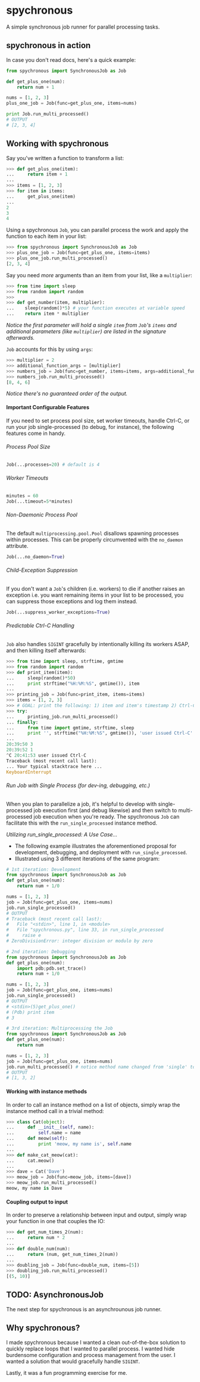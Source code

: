 # spychronous
A simple synchronous job runner for parallel processing tasks.

## spychronous in action
In case you don't read docs, here's a quick example:
```python
from spychronous import SynchronousJob as Job

def get_plus_one(num):
    return num + 1

nums = [1, 2, 3]
plus_one_job = Job(func=get_plus_one, items=nums)

print Job.run_multi_processed()
# OUTPUT
# [2, 3, 4]
```
## Working with spychronous
Say you've written a function to transform a list:
```python
>>> def get_plus_one(item):
...     return item + 1
...
>>> items = [1, 2, 3]
>>> for item in items:
...     get_plus_one(item)
...
2
3
4
```
Using a spychronous `Job`, you can parallel process the work and apply the function to each item in your list:
```python
>>> from spychronous import SynchronousJob as Job
>>> plus_one_job = Job(func=get_plus_one, items=items)
>>> plus_one_job.run_multi_processed()
[2, 3, 4]
```
Say you need _more_ arguments than an item from your list, like a `multiplier`:
``` python
>>> from time import sleep
>>> from random import random
>>> 
>>> def get_number(item, multiplier):
...    sleep(random()*5) # your function executes at variable speed
...    return item * multiplier
```
_Notice the first parameter will hold a single `item` from `Job`'s `items` and additional parameters (like `multiplier`) are listed in the signature afterwards._

`Job` accounts for this by using `args`:
``` python
>>>	multiplier = 2
>>>	additional_function_args = [multiplier]
>>>	numbers_job = Job(func=get_number, items=items, args=additional_function_args)
>>>	numbers_job.run_multi_processed()
[8, 4, 6]
```
_Notice there's no guaranteed order of the output._
#### Important Configurable Features
If you need to set process pool size, set worker timeouts, handle Ctrl-C, or run your job single-processed (to debug, for instance), the following features come in handy.
###### Process Pool Size
```python
Job(...processes=20) # default is 4
```
###### Worker Timeouts
```python
minutes = 60
Job(...timeout=5*minutes)
```
###### Non-Daemonic Process Pool
The default `multiprocessing.pool.Pool` disallows spawning processes within processes.  This can be properly circumvented with the `no_daemon` attribute.
```python
Job(...no_daemon=True)
```
###### Child-Exception Suppression
If you don't want a `Job`'s children (i.e. workers) to die if another raises an exception i.e. you want remaining items in your list to be processed, you can suppress those exceptions and log them instead.
```python
Job(...suppress_worker_exceptions=True)
```
###### Predictable Ctrl-C Handling
`Job` also handles `SIGINT` gracefully by intentionally killing its workers ASAP, and then killing itself afterwards:
```python
>>> from time import sleep, strftime, gmtime
>>> from random import random
>>> def print_item(item):
...     sleep(random()*50)
...     print strftime("%H:%M:%S", gmtime()), item
...
>>> printing_job = Job(func=print_item, items=items)
>>> items = [1, 2, 3]
>>> # GOAL: print the following: 1) item and item's timestamp 2) Ctrl-C's timestamp
>>> try:
...     printing_job.run_multi_processed()
... finally:
...     from time import gmtime, strftime, sleep
...     print '', strftime("%H:%M:%S", gmtime()), 'user issued Ctrl-C'
...
20:39:50 3
20:39:52 1
^C 20:41:53 user issued Ctrl-C
Traceback (most recent call last):
... Your typical stacktrace here ...
KeyboardInterrupt
```
###### Run Job with Single Process (for dev-ing, debugging, etc.)
When you plan to parallelize a job, it's helpful to develop with single-processed job execution first (and debug likewise) and then switch to multi-processed job execution when you're ready.  The spychronous `Job` can facilitate this with the `run_single_processed` instance method.

_Utilizing run_single_processed: A Use Case..._

* The following example illustrates the aforementioned proposal for development, debugging, and deployment with `run_single_processed`.
* Illustrated using 3 different iterations of the same program:
```python
# 1st iteration: Development
from spychronous import SynchronousJob as Job
def get_plus_one(num):
    return num + 1/0

nums = [1, 2, 3]
job = Job(func=get_plus_one, items=nums)
job.run_single_processed()
# OUTPUT
# Traceback (most recent call last):
#   File "<stdin>", line 1, in <module>
#   File "spychronous.py", line 33, in run_single_processed
#     raise e
# ZeroDivisionError: integer division or modulo by zero
```
```python
# 2nd iteration: Debugging
from spychronous import SynchronousJob as Job
def get_plus_one(num):
    import pdb;pdb.set_trace()
    return num + 1/0

nums = [1, 2, 3]
job = Job(func=get_plus_one, items=nums)
job.run_single_processed()
# OUTPUT
# <stdin>(5)get_plus_one()
# (Pdb) print item
# 3
```
```python
# 3rd iteration: Multiprocessing the Job
from spychronous import SynchronousJob as Job
def get_plus_one(num):
    return num

nums = [1, 2, 3]
job = Job(func=get_plus_one, items=nums)
job.run_multi_processed() # notice method name changed from 'single' to 'multi'
# OUTPUT
# [1, 3, 2]
```

#### Working with instance methods
In order to call an instance method on a list of objects, simply wrap the instance method call in a trivial method:
```python
>>> class Cat(object):
...     def __init__(self, name):
...         self.name = name
...     def meow(self):
...         print 'meow, my name is', self.name
... 
>>> def make_cat_meow(cat):
...     cat.meow()
...
>>> dave = Cat('Dave')
>>> meow_job = Job(func=meow_job, items=[dave])
>>> meow_job.run_multi_processed()
meow, my name is Dave
```

#### Coupling output to input
In order to preserve a relationship between input and output, simply wrap your function in one that couples the IO:
```python
>>> def get_num_times_2(num):
...     return num * 2
...
>>> def double_num(num):
... 	return (num, get_num_times_2(num))
...
>>> doubling_job = Job(func=double_num, items=[5])
>>> doubling_job.run_multi_processed()
[(5, 10)]
```

## TODO: AsynchronousJob
The next step for spychronous is an asynchrounous job runner.

## Why spychronous?
I made spychronous because I wanted a clean out-of-the-box solution to quickly replace loops that I wanted to parallel process.  I wanted hide burdensome configuration and process management from the user. I wanted a solution that would gracefully handle `SIGINT`.

Lastly, it was a fun programming exercise for me.